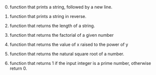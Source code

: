 0. function that prints a string, followed by a new line.

1. function that prints a string in reverse.

2.  function that returns the length of a string.

3. function that returns the factorial of a given number

4. function that returns the value of x raised to the power of y

5. function that returns the natural square root of a number.

6. function that returns 1 if the input integer is a prime number, otherwise return 0.
